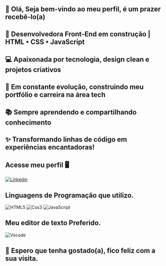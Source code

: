 
## 👩 Olá, Seja bem-vindo ao meu perfil, é um prazer recebê-lo(a)

## 🌸 Desenvolvedora Front-End em construção | HTML • CSS • JavaScript  

## 💻 Apaixonada por tecnologia, design clean e projetos criativos  

## 🚀 Em constante evolução, construindo meu portfólio e carreira na área tech 

## 📚 Sempre aprendendo e compartilhando conhecimento  

## ✨ Transformando linhas de código em experiências encantadoras!

## Acesse meu perfil 🖥️

[![Linkedin](https://img.shields.io/badge/LinkedIn-0077B5?style=for-the-badge&logo=linkedin&logoColor=white)](https://www.linkedin.com/in/angelasilvafrontend)




  
 ## Linguagens de Programação que utilizo.

![HTML5](https://img.shields.io/badge/HTML5-E34F26?style=for-the-badge&logo=html5&logoColor=white)
![Css3](https://img.shields.io/badge/CSS3-1572B6?style=for-the-badge&logo=css3&logoColor=white)
![JavaScript](https://img.shields.io/badge/JavaScript-323330?style=for-the-badge&logo=javascript&logoColor=F7DF1E)

## Meu editor de texto Preferido.

![Vscode](https://img.shields.io/badge/VSCode-0078D4?style=for-the-badge&logo=visual%20studio%20code&logoColor=white)

## 👩 Espero que tenha gostado(a), fico feliz com a sua visita.

